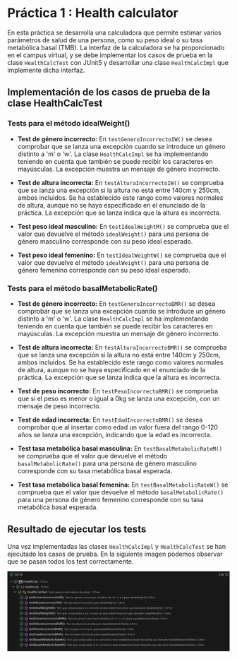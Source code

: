 # Práctica 1 : Health calculator

En esta práctica se desarrolla una calculadora que permite estimar varios parámetros de salud de una persona, como su peso ideal o su tasa metabólica basal (TMB). La interfaz de la calculadora se ha proporcionado en el campus virtual, y se debe implementar los casos de prueba en la clase `HealthCalcTest` con JUnit5 y desarrollar una clase `HealthCalcImpl` que implemente dicha interfaz.

## Implementación de los casos de prueba de la clase HealthCalcTest

### Tests para el método idealWeight()

-   **Test de género incorrecto:** En `testGeneroIncorrectoIW()` se desea comprobar que se lanza una excepción cuando se introduce un género distinto a 'm' o 'w'. La clase `HealthCalcImpl` se ha implementando teniendo en cuenta que también se puede recibir los caracteres en mayúsculas. La excepción muestra un mensaje de género incorrecto.

-   **Test de altura incorrecta:** En `testAlturaIncorrectoIW()` se comprueba que se lanza una excepción si la altura no está entre 140cm y 250cm, ambos incluidos. Se ha establecido este rango como valores normales de altura, aunque no se haya especificado en el enunciado de la práctica. La excepción que se lanza indica que la altura es incorrecta.

-   **Test peso ideal masculino:** En `testIdealWeightM()` se comprueba que el valor que devuelve el método `idealWeight()` para una persona de género masculino corresponde con su peso ideal esperado.

-   **Test peso ideal femenino:** En `testIdealWeightW()` se comprueba que el valor que devuelve el método `idealWeight()` para una persona de género femenino corresponde con su peso ideal esperado.

### Tests para el método basalMetabolicRate()

-   **Test de género incorrecto:** En `testGeneroIncorrectoBMR()` se desea comprobar que se lanza una excepción cuando se introduce un género distinto a 'm' o 'w'. La clase `HealthCalcImpl` se ha implementando teniendo en cuenta que también se puede recibir los caracteres en mayúsculas. La excepción muestra un mensaje de género incorrecto.

-   **Test de altura incorrecta:** En `testAlturaIncorrectoBMR()` se comprueba que se lanza una excepción si la altura no está entre 140cm y 250cm, ambos incluidos. Se ha establecido este rango como valores normales de altura, aunque no se haya especificado en el enunciado de la práctica. La excepción que se lanza indica que la altura es incorrecta.

-   **Test de peso incorrecto:** En `testPesoIncorrectoBMR()` se comprueba que si el peso es menor o igual a 0kg se lanza una excepción, con un mensaje de peso incorrecto.

-   **Test de edad incorrecta:** En `testEdadIncorrectoBMR()` se desea comprobar que al insertar como edad un valor fuera del rango 0-120 años se lanza una excepción, indicando que la edad es incorrecta.

-   **Test tasa metabólica basal masculina:** En `testBasalMetabolicRateM()` se comprueba que el valor que devuelve el método `basalMetabolicRate()` para una persona de género masculino corresponde con su tasa metabólica basal esperada.

-   **Test tasa metabólica basal femenina:** En `testBasalMetabolicRateW()` se comprueba que el valor que devuelve el método `basalMetabolicRate()` para una persona de género femenino corresponde con su tasa metabólica basal esperada.

## Resultado de ejecutar los tests

Una vez implementadas las clases `HealthCalcImpl` y `HealthCalcTest` se han ejecutado los casos de prueba. En la siguiente imagen podemos observar que se pasan todos los test correctamente.

![Figura 1: Resultado al ejecutar los tests](resources/imagenTests.png)

